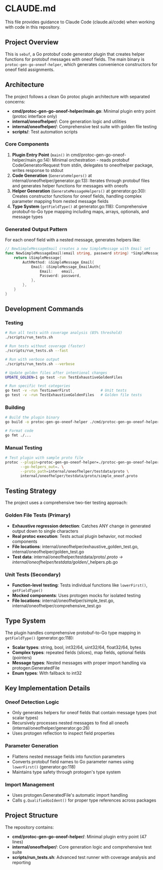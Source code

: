 # CLAUDE.md

This file provides guidance to Claude Code (claude.ai/code) when working with code in this repository.

## Project Overview

This is `sebuf`, a Go protobuf code generator plugin that creates helper functions for protobuf messages with oneof fields. The main binary is `protoc-gen-go-oneof-helper`, which generates convenience constructors for oneof field assignments.

## Architecture

The project follows a clean Go protoc plugin architecture with separated concerns:

- **cmd/protoc-gen-go-oneof-helper/main.go**: Minimal plugin entry point (protoc interface only)
- **internal/oneofhelper/**: Core generation logic and utilities  
- **internal/oneofhelper/**: Comprehensive test suite with golden file testing
- **scripts/**: Test automation scripts

### Core Components

1. **Plugin Entry Point** (`main()` in cmd/protoc-gen-go-oneof-helper/main.go:14): Minimal orchestration - reads protobuf CodeGeneratorRequest from stdin, delegates to oneofhelper package, writes response to stdout
2. **Code Generation** (`GenerateHelpers()` at internal/oneofhelper/generator.go:13): Iterates through protobuf files and generates helper functions for messages with oneofs
3. **Helper Generation** (`GenerateMessageHelpers()` at generator.go:30): Creates constructor functions for oneof fields, handling complex parameter mapping from nested message fields
4. **Type System** (`getFieldType()` at generator.go:118): Comprehensive protobuf-to-Go type mapping including maps, arrays, optionals, and message types

### Generated Output Pattern

For each oneof field with a nested message, generates helpers like:
```go
// NewSimpleMessageEmail creates a new SimpleMessage with Email set
func NewSimpleMessageEmail(email string, password string) *SimpleMessage {
    return &SimpleMessage{
        AuthMethod: &SimpleMessage_Email{
            Email: &SimpleMessage_EmailAuth{
                Email:    email,
                Password: password,
            },
        },
    }
}
```

## Development Commands

### Testing
```bash
# Run all tests with coverage analysis (85% threshold)
./scripts/run_tests.sh

# Run tests without coverage (faster)
./scripts/run_tests.sh --fast

# Run with verbose output
./scripts/run_tests.sh --verbose

# Update golden files after intentional changes
UPDATE_GOLDEN=1 go test -run TestExhaustiveGoldenFiles

# Run specific test categories
go test -v -run TestLowerFirst              # Unit tests
go test -v -run TestExhaustiveGoldenFiles   # Golden file tests
```

### Building
```bash
# Build the plugin binary
go build -o protoc-gen-go-oneof-helper ./cmd/protoc-gen-go-oneof-helper

# Format code
go fmt ./...
```

### Manual Testing
```bash
# Test plugin with sample proto file
protoc --plugin=protoc-gen-go-oneof-helper=./protoc-gen-go-oneof-helper \
       --go-helpers_out=. \
       --proto_path=internal/oneofhelper/testdata/proto \
       internal/oneofhelper/testdata/proto/simple_oneof.proto
```

## Testing Strategy

The project uses a comprehensive two-tier testing approach:

### Golden File Tests (Primary)
- **Exhaustive regression detection**: Catches ANY change in generated output down to single characters
- **Real protoc execution**: Tests actual plugin behavior, not mocked components
- **File locations**: internal/oneofhelper/exhaustive_golden_test.go, internal/oneofhelper/golden_test.go
- **Test data**: internal/oneofhelper/testdata/proto/*.proto → internal/oneofhelper/testdata/golden/*_helpers.pb.go

### Unit Tests (Secondary)
- **Function-level testing**: Tests individual functions like `lowerFirst()`, `getFieldType()`
- **Mocked components**: Uses protogen mocks for isolated testing
- **File locations**: internal/oneofhelper/simple_test.go, internal/oneofhelper/comprehensive_test.go

## Type System

The plugin handles comprehensive protobuf-to-Go type mapping in `getFieldType()` (generator.go:118):

- **Scalar types**: string, bool, int32/64, uint32/64, float32/64, bytes
- **Complex types**: repeated fields (slices), map fields, optional fields (pointers)
- **Message types**: Nested messages with proper import handling via protogen.GeneratedFile
- **Enum types**: With fallback to int32

## Key Implementation Details

### Oneof Detection Logic
- Only generates helpers for oneof fields that contain message types (not scalar types)
- Recursively processes nested messages to find all oneofs (internal/oneofhelper/generator.go:26)
- Uses protogen reflection to inspect field properties

### Parameter Generation  
- Flattens nested message fields into function parameters
- Converts protobuf field names to Go parameter names using `lowerFirst()` (generator.go:118)
- Maintains type safety through protogen's type system

### Import Management
- Uses protogen.GeneratedFile's automatic import handling
- Calls `g.QualifiedGoIdent()` for proper type references across packages

## Project Structure

The repository contains:
- **cmd/protoc-gen-go-oneof-helper/**: Minimal plugin entry point (47 lines)
- **internal/oneofhelper/**: Core generation logic and comprehensive test suite
- **scripts/run_tests.sh**: Advanced test runner with coverage analysis and reporting
